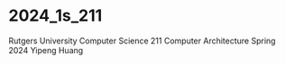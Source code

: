 # 2024_1s_211
Rutgers University Computer Science 211 Computer Architecture
Spring 2024
Yipeng Huang
